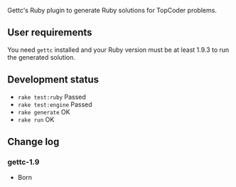 Gettc's Ruby plugin to generate Ruby solutions for TopCoder problems.

## User requirements

You need `gettc` installed and your Ruby version must be at least 1.9.3 to run
the generated solution.

## Development status

* `rake test:ruby` Passed
* `rake test:engine` Passed
* `rake generate` OK
* `rake run` OK

## Change log

### gettc-1.9

* Born
